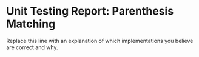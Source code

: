 # Unit Testing Report: Parenthesis Matching

Replace this line with an explanation of which implementations you believe are correct and why.